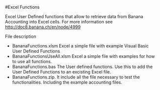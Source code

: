 #Excel Functions

Excel User Defined functions that allow to retrieve data from Banana Accounting into Excel cells.
For more information see http://doc8.banana.ch/en/node/4999

File description
* BananaFunctions.xlsm Excel a simple file  with example Visual Basic User Defined Functions
* BananaFunctionsUseAll.xlsm Excel a simple file with examples for how to use all functions. 
* BananaFunctions.bas The User defined functions. 
  Use this to add the User Defined Functions to an excisting Excel file. 
* BananaFunctions.zip. It include all the file necessary to test the functionalities. Including the example accounting files.  
  





